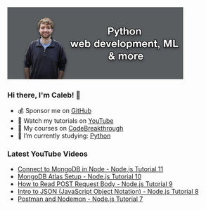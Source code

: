 <img src="github-cover-photo-my-face.jpg" width="400px" />

### Hi there, I'm Caleb! 🍛

- 💰 Sponsor me on [GitHub](https://github.com/sponsors/CalebCurry)
- 🎥 Watch my tutorials on [YouTube](https://www.youtube.com/calebthevideomaker2)
- 📗 My courses on [CodeBreakthrough](https://www.codebreakthrough.com)
- 🤔 I’m currently studying: [Python](https://www.youtube.com/watch?v=s3IvdkCq2_c&t=4254s)

### Latest YouTube Videos
<!-- YOUTUBE:START -->
- [Connect to MongoDB in Node - Node,js Tutorial 11](https://www.youtube.com/watch?v=sx3Lf2EaEEQ)
- [MongoDB Atlas Setup - Node.js Tutorial 10](https://www.youtube.com/watch?v=RcxdF3Lzoac)
- [How to Read POST Request Body - Node.js Tutorial 9](https://www.youtube.com/watch?v=vfBy16O1nwQ)
- [Intro to JSON &lpar;JavaScript Object Notation&rpar; - Node.js Tutorial 8](https://www.youtube.com/watch?v=ppL0g2WcK1A)
- [Postman and Nodemon - Node.js Tutorial 7](https://www.youtube.com/watch?v=rkkL3Y4WAWs)
<!-- YOUTUBE:END -->
